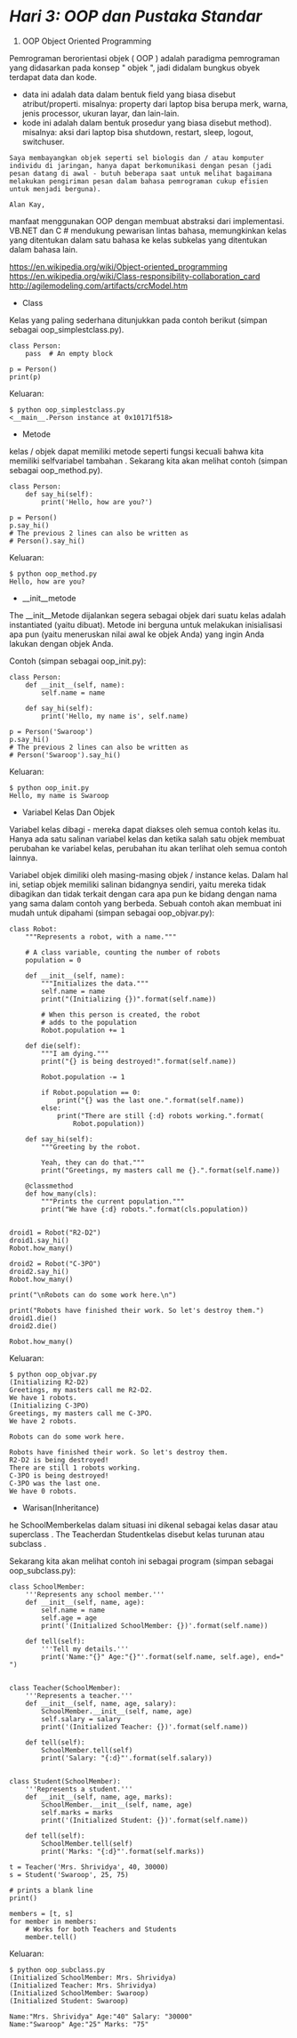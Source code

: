 # ***Hari 3: OOP dan Pustaka Standar*** #
1. OOP Object Oriented Programming

Pemrograman berorientasi objek ( OOP ) adalah paradigma pemrograman yang didasarkan pada konsep " objek ", jadi didalam bungkus obyek terdapat data dan kode.
* data ini adalah data dalam bentuk field yang biasa disebut atribut/properti. misalnya: property dari laptop bisa berupa merk, warna, jenis processor, ukuran layar, dan lain-lain.
* kode ini adalah dalam bentuk prosedur yang biasa disebut method). misalnya: aksi dari laptop bisa shutdown, restart, sleep, logout, switchuser.
```
Saya membayangkan objek seperti sel biologis dan / atau komputer individu di jaringan, hanya dapat berkomunikasi dengan pesan (jadi pesan datang di awal - butuh beberapa saat untuk melihat bagaimana melakukan pengiriman pesan dalam bahasa pemrograman cukup efisien untuk menjadi berguna).

Alan Kay, 
```

manfaat menggunakan OOP dengan membuat abstraksi dari implementasi. VB.NET dan C # mendukung pewarisan lintas bahasa, memungkinkan kelas yang ditentukan dalam satu bahasa ke kelas subkelas yang ditentukan dalam bahasa lain. 

https://en.wikipedia.org/wiki/Object-oriented_programming
https://en.wikipedia.org/wiki/Class-responsibility-collaboration_card
http://agilemodeling.com/artifacts/crcModel.htm


* Class

Kelas yang paling sederhana ditunjukkan pada contoh berikut (simpan sebagai oop_simplestclass.py).
```
class Person:
    pass  # An empty block

p = Person()
print(p)
```
Keluaran:
```
$ python oop_simplestclass.py
<__main__.Person instance at 0x10171f518>
```
* Metode

kelas / objek dapat memiliki metode seperti fungsi kecuali bahwa kita memiliki selfvariabel tambahan . Sekarang kita akan melihat contoh (simpan sebagai oop_method.py).
```
class Person:
    def say_hi(self):
        print('Hello, how are you?')

p = Person()
p.say_hi()
# The previous 2 lines can also be written as
# Person().say_hi()
```
Keluaran:
```
$ python oop_method.py
Hello, how are you?
```

* __init__metode

The __init__Metode dijalankan segera sebagai objek dari suatu kelas adalah instantiated (yaitu dibuat). Metode ini berguna untuk melakukan inisialisasi apa pun (yaitu meneruskan nilai awal ke objek Anda) yang ingin Anda lakukan dengan objek Anda. 

Contoh (simpan sebagai oop_init.py):
```
class Person:
    def __init__(self, name):
        self.name = name

    def say_hi(self):
        print('Hello, my name is', self.name)

p = Person('Swaroop')
p.say_hi()
# The previous 2 lines can also be written as
# Person('Swaroop').say_hi()
```
Keluaran:
```
$ python oop_init.py
Hello, my name is Swaroop
```
* Variabel Kelas Dan Objek 

Variabel kelas dibagi - mereka dapat diakses oleh semua contoh kelas itu. Hanya ada satu salinan variabel kelas dan ketika salah satu objek membuat perubahan ke variabel kelas, perubahan itu akan terlihat oleh semua contoh lainnya.

Variabel objek dimiliki oleh masing-masing objek / instance kelas. Dalam hal ini, setiap objek memiliki salinan bidangnya sendiri, yaitu mereka tidak dibagikan dan tidak terkait dengan cara apa pun ke bidang dengan nama yang sama dalam contoh yang berbeda. Sebuah contoh akan membuat ini mudah untuk dipahami (simpan sebagai oop_objvar.py):

```
class Robot:
    """Represents a robot, with a name."""

    # A class variable, counting the number of robots
    population = 0

    def __init__(self, name):
        """Initializes the data."""
        self.name = name
        print("(Initializing {})".format(self.name))

        # When this person is created, the robot
        # adds to the population
        Robot.population += 1

    def die(self):
        """I am dying."""
        print("{} is being destroyed!".format(self.name))

        Robot.population -= 1

        if Robot.population == 0:
            print("{} was the last one.".format(self.name))
        else:
            print("There are still {:d} robots working.".format(
                Robot.population))

    def say_hi(self):
        """Greeting by the robot.

        Yeah, they can do that."""
        print("Greetings, my masters call me {}.".format(self.name))

    @classmethod
    def how_many(cls):
        """Prints the current population."""
        print("We have {:d} robots.".format(cls.population))


droid1 = Robot("R2-D2")
droid1.say_hi()
Robot.how_many()

droid2 = Robot("C-3PO")
droid2.say_hi()
Robot.how_many()

print("\nRobots can do some work here.\n")

print("Robots have finished their work. So let's destroy them.")
droid1.die()
droid2.die()

Robot.how_many()
```
Keluaran:
```
$ python oop_objvar.py
(Initializing R2-D2)
Greetings, my masters call me R2-D2.
We have 1 robots.
(Initializing C-3PO)
Greetings, my masters call me C-3PO.
We have 2 robots.

Robots can do some work here.

Robots have finished their work. So let's destroy them.
R2-D2 is being destroyed!
There are still 1 robots working.
C-3PO is being destroyed!
C-3PO was the last one.
We have 0 robots.
```
* Warisan(Inheritance)

he SchoolMemberkelas dalam situasi ini dikenal sebagai kelas dasar atau superclass . The Teacherdan Studentkelas disebut kelas turunan atau subclass .

Sekarang kita akan melihat contoh ini sebagai program (simpan sebagai oop_subclass.py):
```
class SchoolMember:
    '''Represents any school member.'''
    def __init__(self, name, age):
        self.name = name
        self.age = age
        print('(Initialized SchoolMember: {})'.format(self.name))

    def tell(self):
        '''Tell my details.'''
        print('Name:"{}" Age:"{}"'.format(self.name, self.age), end=" ")


class Teacher(SchoolMember):
    '''Represents a teacher.'''
    def __init__(self, name, age, salary):
        SchoolMember.__init__(self, name, age)
        self.salary = salary
        print('(Initialized Teacher: {})'.format(self.name))

    def tell(self):
        SchoolMember.tell(self)
        print('Salary: "{:d}"'.format(self.salary))


class Student(SchoolMember):
    '''Represents a student.'''
    def __init__(self, name, age, marks):
        SchoolMember.__init__(self, name, age)
        self.marks = marks
        print('(Initialized Student: {})'.format(self.name))

    def tell(self):
        SchoolMember.tell(self)
        print('Marks: "{:d}"'.format(self.marks))

t = Teacher('Mrs. Shrividya', 40, 30000)
s = Student('Swaroop', 25, 75)

# prints a blank line
print()

members = [t, s]
for member in members:
    # Works for both Teachers and Students
    member.tell()
```
Keluaran:
```
$ python oop_subclass.py
(Initialized SchoolMember: Mrs. Shrividya)
(Initialized Teacher: Mrs. Shrividya)
(Initialized SchoolMember: Swaroop)
(Initialized Student: Swaroop)

Name:"Mrs. Shrividya" Age:"40" Salary: "30000"
Name:"Swaroop" Age:"25" Marks: "75"
```



